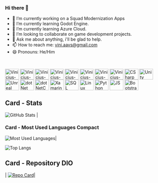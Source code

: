 
### Hi there 👋

- 🔭 I’m currently working on a Squad Modernization Apps
- 🌱 I’m currently learning Godot Engine.
- 🌱 I’m currently learning Azure Cloud.
- 👯 I’m looking to collaborate on game development projects.
- 💬 Ask me about anything, i'll be glad to help.
- 📫 How to reach me: vini.aavs@gmail.com
- 😄 Pronouns: He/Him

##

<div style="display: inline_block"><br>
  <img align="center" alt="Vinicius-React" height="35" width="45"
        src="https://cdn.jsdelivr.net/gh/devicons/devicon/icons/react/react-original.svg" />
    <img align="center" alt="Vinicius-HTML" height="35" width="45"
        src="https://cdn.jsdelivr.net/gh/devicons/devicon/icons/html5/html5-original.svg" />
    <img align="center" alt="Vinicius-CSS" height="35" width="45"
        src="https://cdn.jsdelivr.net/gh/devicons/devicon/icons/css3/css3-original.svg" />
    <img align="center" alt="Vinicius-NodeJs" height="35" width="45"
        src="https://cdn.jsdelivr.net/gh/devicons/devicon/icons/nodejs/nodejs-original.svg" />
    <img align="center" alt="Vinicius-Docker" height="35" width="45"
        src="https://cdn.jsdelivr.net/gh/devicons/devicon/icons/docker/docker-original.svg" />
    <img align="center" alt="Vinicius-DotNet" height="35" width="45"
        src="https://cdn.jsdelivr.net/gh/devicons/devicon/icons/microsoftsqlserver/microsoftsqlserver-plain-wordmark.svg" />
    <img align="center" alt="Vinicius-DotNet" height="35" width="45"
        src="https://cdn.jsdelivr.net/gh/devicons/devicon/icons/dotnetcore/dotnetcore-original.svg" />
    <img align="center" alt="Vinicius-MongoDB" height="35" width="45"
        src="https://cdn.jsdelivr.net/gh/devicons/devicon/icons/mongodb/mongodb-original.svg" />
  <img align="center" alt="CSharp" height="35" width="45" src="https://cdn.jsdelivr.net/gh/devicons/devicon/icons/csharp/csharp-original.svg" />
  <img align="center" alt="Unity" height="35" width="45" src="https://cdn.jsdelivr.net/gh/devicons/devicon/icons/unity/unity-original.svg" />
  <img align="center" alt="Unreal" height="35" width="45" src="https://cdn.jsdelivr.net/gh/devicons/devicon/icons/unrealengine/unrealengine-original.svg" />
  <img align="center" alt="dotNet" height="35" width="45" src="https://cdn.jsdelivr.net/gh/devicons/devicon/icons/dot-net/dot-net-original.svg" />
  <img align="center" alt="dotNetCore" height="35" width="45" src="https://cdn.jsdelivr.net/gh/devicons/devicon/icons/dotnetcore/dotnetcore-original.svg" />
  <img align="center" alt="Xamarin" height="35" width="45" src="https://cdn.jsdelivr.net/gh/devicons/devicon/icons/xamarin/xamarin-original.svg" />
  <img align="center" alt="SQL" height="35" width="45" src="https://user-images.githubusercontent.com/4249331/52232852-e2c4f780-28bd-11e9-835d-1e3cf3e43888.png" />
  <img align="center" alt="Linux" height="35" width="45" src="https://cdn.jsdelivr.net/gh/devicons/devicon/icons/linux/linux-original.svg" />    
  <img align="center" alt="Python" height="35" width="45" src="https://cdn.jsdelivr.net/gh/devicons/devicon/icons/python/python-original.svg">
  <img align="center" alt="JS" height="35" width="45" src="https://cdn.jsdelivr.net/gh/devicons/devicon/icons/javascript/javascript-original.svg">
  <img align="center" alt="Bootstrap" height="35" width="45" src="https://cdn.jsdelivr.net/gh/devicons/devicon/icons/bootstrap/bootstrap-original.svg">


  
</div>



## Card - Stats


![GitHub Stats](https://github-readme-stats.vercel.app/api?username=vinneaavs&theme=transparent&bg_color=000&border_color=30A3DC&show_icons=true&icon_color=30A3DC&title_color=E94D5F&text_color=FFF) | 



<!-- ## Card - Most Used Languages

![Most Used Languages](https://github-readme-stats-git-masterrstaa-rickstaa.vercel.app/api/top-langs/?username=vinneaavs&bg_color=000&border_color=30A3DC&title_color=E94D5F&text_color=FFF)  -->


### Card - Most Used Languages Compact

![Most Used Languages](https://github-readme-stats-git-masterrstaa-rickstaa.vercel.app/api/top-langs/?username=vinneaavs&layout=compact&bg_color=000&border_color=30A3DC&title_color=E94D5F&text_color=FFF)| 


![Top Langs](https://github-readme-stats-git-masterrstaa-rickstaa.vercel.app/api/top-langs/?username=vinneaavs&layout=compact&bg_color=000&border_color=30A3DC&title_color=E94D5F&text_color=FFF)


## Card - Repository DIO


| [![Repo Card](https://github-readme-stats.vercel.app/api/pin/?username=vinneaavs&repo=dio-lab-open-source&bg_color=000&border_color=30A3DC&show_icons=true&icon_color=30A3DC&title_color=E94D5F&text_color=FFF)](https://github.com/vinneaavs/dio-lab-open-source)|


